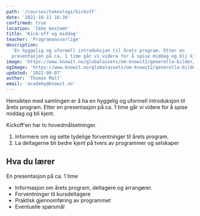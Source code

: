 ```yaml
---
path: '/courses/teknologi/kickoff'
date: '2022-10-11 16:30'
confirmed: true
location: 'Ikke bestemt'
title: 'Kick-off og middag'
teacher: 'Programansvarlige'
description:
  'En hyggelig og uformell introduksjon til årets program. Etter en
  presentasjon på ca. 1 time går vi videre for å spise middag og bli kjent.'
image: 'https://www.knowit.no/globalassets/om-knowit2/generella-bilder/colleagues-having-a-coffee-1500x1000.jpg'
ogImage: 'https://www.knowit.no/globalassets/om-knowit2/generella-bilder/colleagues-having-a-coffee-1500x1000.jpg'
updated: '2022-09-07'
author: 'Thomas Malt'
email: 'academy@knowit.no'
---
```


Hensikten med samlingen er å ha en hyggelig og uformell introduksjon til årets
program. Etter en presentasjon på ca. 1 time går vi videre for å spise middag
og bli kjent.

Kickoff'en har to hovedmålsetninger.

1. Informere om og sette tydelige forventninger til årets program.
2. La deltagerne bli bedre kjent på tvers av programmer og selskaper

## Hva du lærer

En presentasjon på ca. 1 time

- Informasjon om årets program, deltagere og arrangører.
- Forventninger til kursdeltagere
- Praktisk gjennomføring av programmet
- Eventuelle spørsmål
